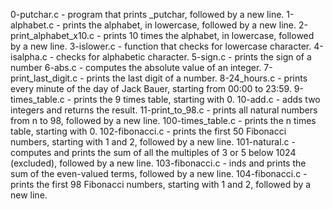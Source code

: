 0-putchar.c - program that prints _putchar, followed by a new line.
1-alphabet.c - prints the alphabet, in lowercase, followed by a new line.
2-print_alphabet_x10.c - prints 10 times the alphabet, in lowercase, followed by a new line.
3-islower.c - function that checks for lowercase character.
4-isalpha.c - checks for alphabetic character.
5-sign.c - prints the sign of a number
6-abs.c - computes the absolute value of an integer.
7-print_last_digit.c - prints the last digit of a number.
8-24_hours.c -  prints every minute of the day of Jack Bauer, starting from 00:00 to 23:59.
9-times_table.c - prints the 9 times table, starting with 0.
10-add.c - adds two integers and returns the result.
11-print_to_98.c - prints all natural numbers from n to 98, followed by a new line.
100-times_table.c - prints the n times table, starting with 0.
102-fibonacci.c - prints the first 50 Fibonacci numbers, starting with 1 and 2, followed by a new line.
101-natural.c - computes and prints the sum of all the multiples of 3 or 5 below 1024 (excluded), followed by a new line.
103-fibonacci.c - inds and prints the sum of the even-valued terms, followed by a new line.
104-fibonacci.c - prints the first 98 Fibonacci numbers, starting with 1 and 2, followed by a new line.